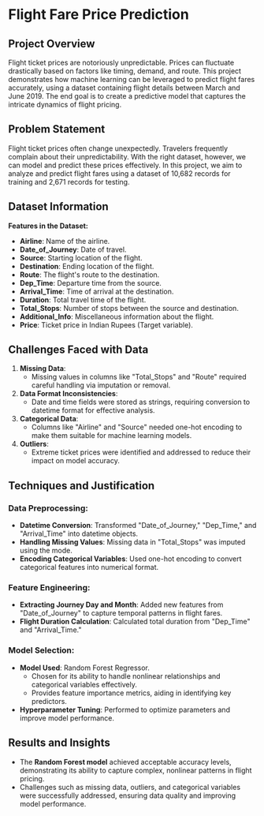 # Flight Fare Price Prediction
## Project Overview
Flight ticket prices are notoriously unpredictable. Prices can fluctuate drastically based on factors like timing, demand, and route. This project demonstrates how machine learning can be leveraged to predict flight fares accurately, using a dataset containing flight details between March and June 2019. The end goal is to create a predictive model that captures the intricate dynamics of flight pricing.

## Problem Statement
Flight ticket prices often change unexpectedly. Travelers frequently complain about their unpredictability. With the right dataset, however, we can model and predict these prices effectively. In this project, we aim to analyze and predict flight fares using a dataset of 10,682 records for training and 2,671 records for testing.

## Dataset Information
**Features in the Dataset:**
- **Airline**: Name of the airline.
- **Date_of_Journey**: Date of travel.
- **Source**: Starting location of the flight.
- **Destination**: Ending location of the flight.
- **Route**: The flight's route to the destination.
- **Dep_Time**: Departure time from the source.
- **Arrival_Time**: Time of arrival at the destination.
- **Duration**: Total travel time of the flight.
- **Total_Stops**: Number of stops between the source and destination.
- **Additional_Info**: Miscellaneous information about the flight.
- **Price**: Ticket price in Indian Rupees (Target variable).

## Challenges Faced with Data
1. **Missing Data**:
   - Missing values in columns like "Total_Stops" and "Route" required careful handling via imputation or removal.
2. **Data Format Inconsistencies**:
   - Date and time fields were stored as strings, requiring conversion to datetime format for effective analysis.
3. **Categorical Data**:
   - Columns like "Airline" and "Source" needed one-hot encoding to make them suitable for machine learning models.
4. **Outliers**:
   - Extreme ticket prices were identified and addressed to reduce their impact on model accuracy.

## Techniques and Justification
### Data Preprocessing:
- **Datetime Conversion**: Transformed "Date_of_Journey," "Dep_Time," and "Arrival_Time" into datetime objects.
- **Handling Missing Values**: Missing data in "Total_Stops" was imputed using the mode.
- **Encoding Categorical Variables**: Used one-hot encoding to convert categorical features into numerical format.

### Feature Engineering:
- **Extracting Journey Day and Month**: Added new features from "Date_of_Journey" to capture temporal patterns in flight fares.
- **Flight Duration Calculation**: Calculated total duration from "Dep_Time" and "Arrival_Time."

### Model Selection:
- **Model Used**: Random Forest Regressor.
  - Chosen for its ability to handle nonlinear relationships and categorical variables effectively.
  - Provides feature importance metrics, aiding in identifying key predictors.
- **Hyperparameter Tuning**: Performed to optimize parameters and improve model performance.

## Results and Insights
- The **Random Forest model** achieved acceptable accuracy levels, demonstrating its ability to capture complex, nonlinear patterns in flight pricing.
- Challenges such as missing data, outliers, and categorical variables were successfully addressed, ensuring data quality and improving model performance.
